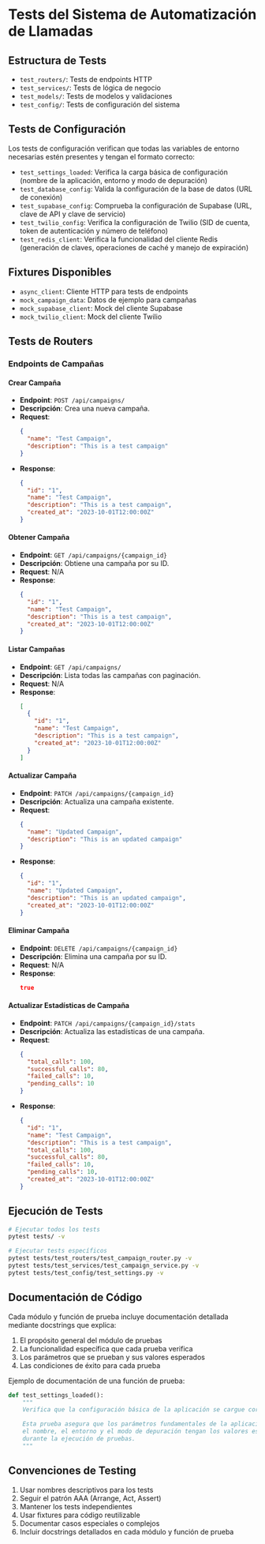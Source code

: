 # Tests del Sistema de Automatización de Llamadas

## Estructura de Tests
- `test_routers/`: Tests de endpoints HTTP
- `test_services/`: Tests de lógica de negocio
- `test_models/`: Tests de modelos y validaciones
- `test_config/`: Tests de configuración del sistema

## Tests de Configuración
Los tests de configuración verifican que todas las variables de entorno necesarias estén presentes y tengan el formato correcto:

- `test_settings_loaded`: Verifica la carga básica de configuración (nombre de la aplicación, entorno y modo de depuración)
- `test_database_config`: Valida la configuración de la base de datos (URL de conexión)
- `test_supabase_config`: Comprueba la configuración de Supabase (URL, clave de API y clave de servicio)
- `test_twilio_config`: Verifica la configuración de Twilio (SID de cuenta, token de autenticación y número de teléfono)
- `test_redis_client`: Verifica la funcionalidad del cliente Redis (generación de claves, operaciones de caché y manejo de expiración)

## Fixtures Disponibles
- `async_client`: Cliente HTTP para tests de endpoints
- `mock_campaign_data`: Datos de ejemplo para campañas
- `mock_supabase_client`: Mock del cliente Supabase
- `mock_twilio_client`: Mock del cliente Twilio

## Tests de Routers

### Endpoints de Campañas

#### Crear Campaña
- **Endpoint**: `POST /api/campaigns/`
- **Descripción**: Crea una nueva campaña.
- **Request**:
  ```json
  {
    "name": "Test Campaign",
    "description": "This is a test campaign"
  }
  ```
- **Response**:
  ```json
  {
    "id": "1",
    "name": "Test Campaign",
    "description": "This is a test campaign",
    "created_at": "2023-10-01T12:00:00Z"
  }
  ```

#### Obtener Campaña
- **Endpoint**: `GET /api/campaigns/{campaign_id}`
- **Descripción**: Obtiene una campaña por su ID.
- **Request**: N/A
- **Response**:
  ```json
  {
    "id": "1",
    "name": "Test Campaign",
    "description": "This is a test campaign",
    "created_at": "2023-10-01T12:00:00Z"
  }
  ```

#### Listar Campañas
- **Endpoint**: `GET /api/campaigns/`
- **Descripción**: Lista todas las campañas con paginación.
- **Request**: N/A
- **Response**:
  ```json
  [
    {
      "id": "1",
      "name": "Test Campaign",
      "description": "This is a test campaign",
      "created_at": "2023-10-01T12:00:00Z"
    }
  ]
  ```

#### Actualizar Campaña
- **Endpoint**: `PATCH /api/campaigns/{campaign_id}`
- **Descripción**: Actualiza una campaña existente.
- **Request**:
  ```json
  {
    "name": "Updated Campaign",
    "description": "This is an updated campaign"
  }
  ```
- **Response**:
  ```json
  {
    "id": "1",
    "name": "Updated Campaign",
    "description": "This is an updated campaign",
    "created_at": "2023-10-01T12:00:00Z"
  }
  ```

#### Eliminar Campaña
- **Endpoint**: `DELETE /api/campaigns/{campaign_id}`
- **Descripción**: Elimina una campaña por su ID.
- **Request**: N/A
- **Response**:
  ```json
  true
  ```

#### Actualizar Estadísticas de Campaña
- **Endpoint**: `PATCH /api/campaigns/{campaign_id}/stats`
- **Descripción**: Actualiza las estadísticas de una campaña.
- **Request**:
  ```json
  {
    "total_calls": 100,
    "successful_calls": 80,
    "failed_calls": 10,
    "pending_calls": 10
  }
  ```
- **Response**:
  ```json
  {
    "id": "1",
    "name": "Test Campaign",
    "description": "This is a test campaign",
    "total_calls": 100,
    "successful_calls": 80,
    "failed_calls": 10,
    "pending_calls": 10,
    "created_at": "2023-10-01T12:00:00Z"
  }
  ```
## Ejecución de Tests
```bash
# Ejecutar todos los tests
pytest tests/ -v

# Ejecutar tests específicos
pytest tests/test_routers/test_campaign_router.py -v
pytest tests/test_services/test_campaign_service.py -v
pytest tests/test_config/test_settings.py -v
```

## Documentación de Código
Cada módulo y función de prueba incluye documentación detallada mediante docstrings que explica:

1. El propósito general del módulo de pruebas
2. La funcionalidad específica que cada prueba verifica
3. Los parámetros que se prueban y sus valores esperados
4. Las condiciones de éxito para cada prueba

Ejemplo de documentación de una función de prueba:
```python
def test_settings_loaded():
    """
    Verifica que la configuración básica de la aplicación se cargue correctamente.

    Esta prueba asegura que los parámetros fundamentales de la aplicación como
    el nombre, el entorno y el modo de depuración tengan los valores esperados
    durante la ejecución de pruebas.
    """
```

## Convenciones de Testing
1. Usar nombres descriptivos para los tests
2. Seguir el patrón AAA (Arrange, Act, Assert)
3. Mantener los tests independientes
4. Usar fixtures para código reutilizable
5. Documentar casos especiales o complejos
6. Incluir docstrings detallados en cada módulo y función de prueba
